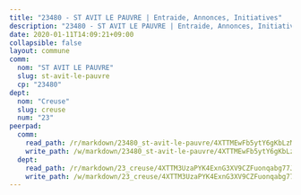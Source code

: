 ```yaml
---
title: "23480 - ST AVIT LE PAUVRE | Entraide, Annonces, Initiatives"
description: "23480 - ST AVIT LE PAUVRE | Entraide, Annonces, Initiatives"
date: 2020-01-11T14:09:21+09:00
collapsible: false
layout: commune
comm:
  nom: "ST AVIT LE PAUVRE"
  slug: st-avit-le-pauvre
  cp: "23480"
dept:
  nom: "Creuse"
  slug: creuse
  num: "23"
peerpad:
  comm:
    read_path: /r/markdown/23480_st-avit-le-pauvre/4XTTMEwFb5ytY6gKbLzMCqgJdamBkQQ5dYbRGZ77wAFk8w1dc
    write_path: /w/markdown/23480_st-avit-le-pauvre/4XTTMEwFb5ytY6gKbLzMCqgJdamBkQQ5dYbRGZ77wAFk8w1dc-K3TgU7y7wMHdLmM9mtrWxNwG9CLZDZwnCjWLFdm86DcBBXJiDwx77StQRCT5NeCyYsHLppr6MSNJyv5K6g7L2KEeoQpNLiqdiHxxWZKr4XqQvz3ucF27TgdPLdtBhP2v28p57KWa
  dept:
    read_path: /r/markdown/23_creuse/4XTTM3UzaPYK4ExnG3XV9CZFuonqabg77JTNiqvJ5MQS23jj7
    write_path: /w/markdown/23_creuse/4XTTM3UzaPYK4ExnG3XV9CZFuonqabg77JTNiqvJ5MQS23jj7-K3TgUKE86JxR4JSYXC5aZe6fqBSBprUrmaVFUW2jmdnpHS2xDyA3bckVFWgGTEWFg2GMkYcK4FztBw3HJgWqQMWmUjaPRWNNPUiVES6qbqTDLs9pxQ3uHzULq9XSj5J8FTp6MDn1
---
```


